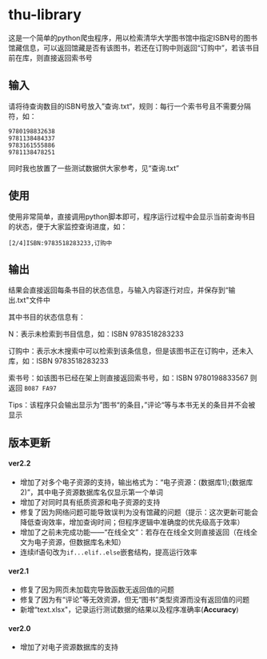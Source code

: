 # thu-library

这是一个简单的python爬虫程序，用以检索清华大学图书馆中指定ISBN号的图书馆藏信息，可以返回馆藏是否有该图书，若还在订购中则返回“订购中”，若该书目前在库，则直接返回索书号

## 输入

请将待查询数目的ISBN号放入”查询.txt“，规则：每行一个索书号且不需要分隔符，如：

```
9780198832638
9781138484337
9783161555886
9781138478251
```

同时我也放置了一些测试数据供大家参考，见“查询.txt”

## 使用

使用非常简单，直接调用python脚本即可，程序运行过程中会显示当前查询书目的状态，便于大家监控查询进度，如：

```
[2/4]ISBN:9783518283233,订购中
```

## 输出

结果会直接返回每条书目的状态信息，与输入内容逐行对应，并保存到“输出.txt"文件中

其中书目的状态信息有：

N：表示未检索到书目信息，如：ISBN 9783518283233

订购中：表示水木搜索中可以检索到该条信息，但是该图书正在订购中，还未入库，如：ISBN 9783518283233

索书号：如该图书已经在架上则直接返回索书号，如：ISBN 9780198833567 则返回 `B087 FA97`

Tips：该程序只会输出显示为”图书“的条目，”评论“等与本书无关的条目并不会被显示

## 版本更新

#### ver2.2

- 增加了对多个电子资源的支持，输出格式为：“电子资源：(数据库1);(数据库2)”，其中电子资源数据库名仅显示第一个单词
- 增加了对同时具有纸质资源和电子资源的支持
- 修复了因为网络问题可能导致误判为没有馆藏的问题（提示：这次更新可能会降低查询效率，增加查询时间；但程序逻辑中准确度的优先级高于效率）
- 增加了之前未完成功能——“在线全文”：若存在在线全文则直接返回（在线全文为电子资源，但数据库名未知）
- 连续if语句改为`if...elif..else`嵌套结构，提高运行效率

#### ver2.1

- 修复了因为网页未加载完导致函数无返回值的问题
- 修复了因为有“评论”等无效资源，但无“图书”类型资源而没有返回值的问题
- 新增“text.xlsx"，记录运行测试数据的结果以及程序准确率(**Accuracy**)

#### ver2.0

- 增加了对电子资源数据库的支持